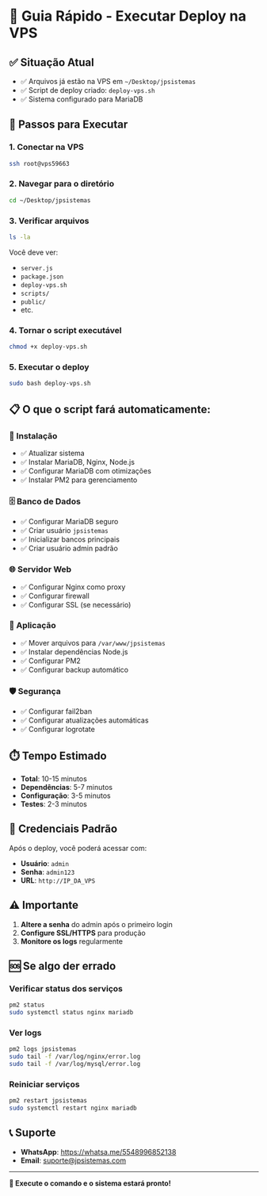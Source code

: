 # 🚀 Guia Rápido - Executar Deploy na VPS

## ✅ Situação Atual
- ✅ Arquivos já estão na VPS em `~/Desktop/jpsistemas`
- ✅ Script de deploy criado: `deploy-vps.sh`
- ✅ Sistema configurado para MariaDB

## 🎯 Passos para Executar

### 1. Conectar na VPS
```bash
ssh root@vps59663
```

### 2. Navegar para o diretório
```bash
cd ~/Desktop/jpsistemas
```

### 3. Verificar arquivos
```bash
ls -la
```

Você deve ver:
- `server.js`
- `package.json`
- `deploy-vps.sh`
- `scripts/`
- `public/`
- etc.

### 4. Tornar o script executável
```bash
chmod +x deploy-vps.sh
```

### 5. Executar o deploy
```bash
sudo bash deploy-vps.sh
```

## 📋 O que o script fará automaticamente:

### 🔧 Instalação
- ✅ Atualizar sistema
- ✅ Instalar MariaDB, Nginx, Node.js
- ✅ Configurar MariaDB com otimizações
- ✅ Instalar PM2 para gerenciamento

### 🗄️ Banco de Dados
- ✅ Configurar MariaDB seguro
- ✅ Criar usuário `jpsistemas`
- ✅ Inicializar bancos principais
- ✅ Criar usuário admin padrão

### 🌐 Servidor Web
- ✅ Configurar Nginx como proxy
- ✅ Configurar firewall
- ✅ Configurar SSL (se necessário)

### 📁 Aplicação
- ✅ Mover arquivos para `/var/www/jpsistemas`
- ✅ Instalar dependências Node.js
- ✅ Configurar PM2
- ✅ Configurar backup automático

### 🛡️ Segurança
- ✅ Configurar fail2ban
- ✅ Configurar atualizações automáticas
- ✅ Configurar logrotate

## ⏱️ Tempo Estimado
- **Total**: 10-15 minutos
- **Dependências**: 5-7 minutos
- **Configuração**: 3-5 minutos
- **Testes**: 2-3 minutos

## 🔑 Credenciais Padrão
Após o deploy, você poderá acessar com:
- **Usuário**: `admin`
- **Senha**: `admin123`
- **URL**: `http://IP_DA_VPS`

## ⚠️ Importante
1. **Altere a senha** do admin após o primeiro login
2. **Configure SSL/HTTPS** para produção
3. **Monitore os logs** regularmente

## 🆘 Se algo der errado

### Verificar status dos serviços
```bash
pm2 status
sudo systemctl status nginx mariadb
```

### Ver logs
```bash
pm2 logs jpsistemas
sudo tail -f /var/log/nginx/error.log
sudo tail -f /var/log/mysql/error.log
```

### Reiniciar serviços
```bash
pm2 restart jpsistemas
sudo systemctl restart nginx mariadb
```

## 📞 Suporte
- **WhatsApp**: https://whatsa.me/5548996852138
- **Email**: suporte@jpsistemas.com

---

**🎯 Execute o comando e o sistema estará pronto!** 